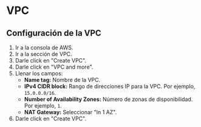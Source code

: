 # VPC

## Configuración de la VPC

1. Ir a la consola de AWS.
2. Ir a la sección de VPC.
3. Darle click en "Create VPC".
4. Darle click en "VPC and more".
5. Llenar los campos:
   - **Name tag:** Nombre de la VPC.
   - **IPv4 CIDR block:** Rango de direcciones IP para la VPC. Por ejemplo, `15.0.0.0/16`.
   - **Number of Availability Zones:** Número de zonas de disponibilidad. Por ejemplo, `1`.
   - **NAT Gateway:** Seleccionar "In 1 AZ".
6. Darle click en "Create VPC".
